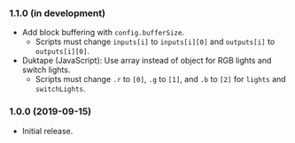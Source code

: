
### 1.1.0 (in development)
- Add block buffering with `config.bufferSize`.
	- Scripts must change `inputs[i]` to `inputs[i][0]` and `outputs[i]` to `outputs[i][0]`.
- Duktape (JavaScript): Use array instead of object for RGB lights and switch lights.
	- Scripts must change `.r` to `[0]`, `.g` to `[1]`, and `.b` to `[2]` for `lights` and `switchLights`.

### 1.0.0 (2019-09-15)
- Initial release.
